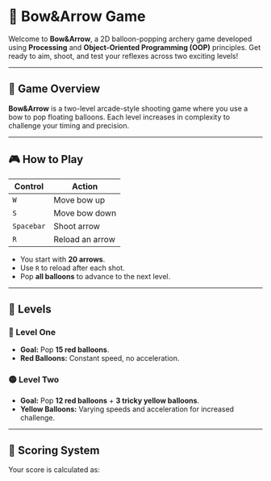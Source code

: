 # 🎯 Bow&Arrow Game

Welcome to **Bow&Arrow**, a 2D balloon-popping archery game developed using **Processing** and **Object-Oriented Programming (OOP)** principles. Get ready to aim, shoot, and test your reflexes across two exciting levels!

---

## 🧠 Game Overview

**Bow&Arrow** is a two-level arcade-style shooting game where you use a bow to pop floating balloons. Each level increases in complexity to challenge your timing and precision.

---

## 🎮 How to Play

| Control        | Action             |
|----------------|--------------------|
| `W`            | Move bow up        |
| `S`            | Move bow down      |
| `Spacebar`     | Shoot arrow        |
| `R`            | Reload an arrow    |

- You start with **20 arrows**.
- Use `R` to reload after each shot.
- Pop **all balloons** to advance to the next level.

---

## 🚩 Levels

### 🔴 Level One
- **Goal:** Pop **15 red balloons**.
- **Red Balloons:** Constant speed, no acceleration.

### 🟡 Level Two
- **Goal:** Pop **12 red balloons** + **3 tricky yellow balloons**.
- **Yellow Balloons:** Varying speeds and acceleration for increased challenge.

---

## 🧮 Scoring System

Your score is calculated as:

